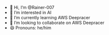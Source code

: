 - 👋 Hi, I’m @Rainer-007
- 👀 I’m interested in AI
- 🌱 I’m currently learning AWS Deepracer 
- 💞️ I’m looking to collaborate on AWS Deepracer
- 😄 Pronouns: he/him

<!---
Rainer-007/Rainer-007 is a ✨ special ✨ repository because its `README.md` (this file) appears on your GitHub profile.
You can click the Preview link to take a look at your changes.
--->
